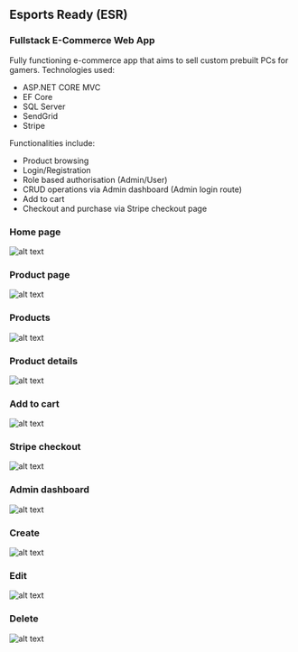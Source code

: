 ## Esports Ready (ESR)

### Fullstack E-Commerce Web App

Fully functioning e-commerce app that aims to sell custom prebuilt PCs for gamers.
Technologies used:

- ASP.NET CORE MVC
- EF Core
- SQL Server
- SendGrid
- Stripe

Functionalities include:

- Product browsing
- Login/Registration
- Role based authorisation (Admin/User)
- CRUD operations via Admin dashboard (Admin login route)
- Add to cart
- Checkout and purchase via Stripe checkout page

### Home page

![alt text](EsportsReady/docs/images/homepage.png)

### Product page

![alt text](EsportsReady/docs/images/product-page.png)

### Products

![alt text](EsportsReady/docs/images/products.png)

### Product details

![alt text](EsportsReady/docs/images/product-details.png)

### Add to cart

![alt text](EsportsReady/docs/images/cart.png)

### Stripe checkout

![alt text](EsportsReady/docs/images/stripe-checkout.png)

### Admin dashboard

![alt text](EsportsReady/docs/images/admin-dash.png)

### Create

![alt text](EsportsReady/docs/images/create.png)

### Edit

![alt text](EsportsReady/docs/images/edit.png)

### Delete

![alt text](EsportsReady/docs/images/delete.png)
